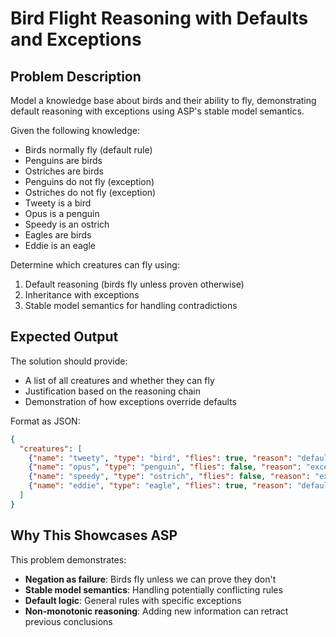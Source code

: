 # Bird Flight Reasoning with Defaults and Exceptions

## Problem Description

Model a knowledge base about birds and their ability to fly, demonstrating default reasoning with exceptions using ASP's stable model semantics.

Given the following knowledge:
- Birds normally fly (default rule)
- Penguins are birds
- Ostriches are birds  
- Penguins do not fly (exception)
- Ostriches do not fly (exception)
- Tweety is a bird
- Opus is a penguin
- Speedy is an ostrich
- Eagles are birds
- Eddie is an eagle

Determine which creatures can fly using:
1. Default reasoning (birds fly unless proven otherwise)
2. Inheritance with exceptions
3. Stable model semantics for handling contradictions

## Expected Output

The solution should provide:
- A list of all creatures and whether they can fly
- Justification based on the reasoning chain
- Demonstration of how exceptions override defaults

Format as JSON:
```json
{
  "creatures": [
    {"name": "tweety", "type": "bird", "flies": true, "reason": "default - birds fly"},
    {"name": "opus", "type": "penguin", "flies": false, "reason": "exception - penguins don't fly"},
    {"name": "speedy", "type": "ostrich", "flies": false, "reason": "exception - ostriches don't fly"},
    {"name": "eddie", "type": "eagle", "flies": true, "reason": "default - birds fly"}
  ]
}
```

## Why This Showcases ASP

This problem demonstrates:
- **Negation as failure**: Birds fly unless we can prove they don't
- **Stable model semantics**: Handling potentially conflicting rules
- **Default logic**: General rules with specific exceptions
- **Non-monotonic reasoning**: Adding new information can retract previous conclusions